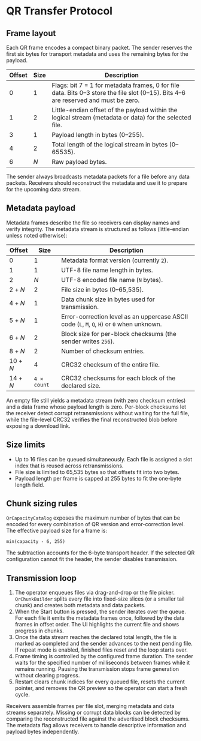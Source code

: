 # QR Transfer Protocol

## Frame layout
Each QR frame encodes a compact binary packet. The sender reserves the first six bytes for transport metadata and uses the remaining bytes for the payload.

| Offset | Size | Description |
| --- | --- | --- |
| 0 | 1 | Flags: bit 7 = 1 for metadata frames, 0 for file data. Bits 0–3 store the file slot (0–15). Bits 4–6 are reserved and must be zero. |
| 1 | 2 | Little-endian offset of the payload within the logical stream (metadata or data) for the selected file. |
| 3 | 1 | Payload length in bytes (0–255). |
| 4 | 2 | Total length of the logical stream in bytes (0–65535). |
| 6 | _N_ | Raw payload bytes. |

The sender always broadcasts metadata packets for a file before any data packets. Receivers should reconstruct the metadata and use it to prepare for the upcoming data stream.

## Metadata payload
Metadata frames describe the file so receivers can display names and verify integrity. The metadata stream is structured as follows (little-endian unless noted otherwise):

| Offset | Size | Description |
| --- | --- | --- |
| 0 | 1 | Metadata format version (currently `2`). |
| 1 | 1 | UTF-8 file name length in bytes. |
| 2 | _N_ | UTF-8 encoded file name (`N` bytes). |
| 2 + _N_ | 2 | File size in bytes (0–65,535). |
| 4 + _N_ | 1 | Data chunk size in bytes used for transmission. |
| 5 + _N_ | 1 | Error-correction level as an uppercase ASCII code (`L`, `M`, `Q`, `H`) or `0` when unknown. |
| 6 + _N_ | 2 | Block size for per-block checksums (the sender writes `256`). |
| 8 + _N_ | 2 | Number of checksum entries. |
| 10 + _N_ | 4 | CRC32 checksum of the entire file. |
| 14 + _N_ | `4 × count` | CRC32 checksums for each block of the declared size. |

An empty file still yields a metadata stream (with zero checksum entries) and a data frame whose payload length is zero. Per-block checksums let the receiver detect corrupt retransmissions without waiting for the full file, while the file-level CRC32 verifies the final reconstructed blob before exposing a download link.

## Size limits
* Up to 16 files can be queued simultaneously. Each file is assigned a slot index that is reused across retransmissions.
* File size is limited to 65,535 bytes so that offsets fit into two bytes.
* Payload length per frame is capped at 255 bytes to fit the one-byte length field.

## Chunk sizing rules
`QrCapacityCatalog` exposes the maximum number of bytes that can be encoded for every combination of QR version and error-correction level. The effective payload size for a frame is:

```
min(capacity - 6, 255)
```

The subtraction accounts for the 6-byte transport header. If the selected QR configuration cannot fit the header, the sender disables transmission.

## Transmission loop
1. The operator enqueues files via drag-and-drop or the file picker. `QrChunkBuilder` splits every file into fixed-size slices (or a smaller tail chunk) and creates both metadata and data packets.
2. When the Start button is pressed, the sender iterates over the queue. For each file it emits the metadata frames once, followed by the data frames in offset order. The UI highlights the current file and shows progress in chunks.
3. Once the data stream reaches the declared total length, the file is marked as completed and the sender advances to the next pending file. If repeat mode is enabled, finished files reset and the loop starts over.
4. Frame timing is controlled by the configured frame duration. The sender waits for the specified number of milliseconds between frames while it remains running. Pausing the transmission stops frame generation without clearing progress.
5. Restart clears chunk indices for every queued file, resets the current pointer, and removes the QR preview so the operator can start a fresh cycle.

Receivers assemble frames per file slot, merging metadata and data streams separately. Missing or corrupt data blocks can be detected by comparing the reconstructed file against the advertised block checksums. The metadata flag allows receivers to handle descriptive information and payload bytes independently.
